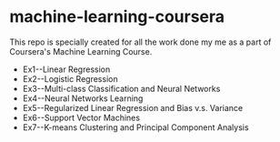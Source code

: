 # machine-learning-coursera
This repo is specially created for all the work done my me as a part of Coursera's Machine Learning Course.



+ Ex1--Linear Regression
+ Ex2--Logistic Regression
+ Ex3--Multi-class Classification and Neural Networks
+ Ex4--Neural Networks Learning
+ Ex5--Regularized Linear Regression and Bias v.s.
  Variance
+ Ex6--Support Vector Machines
+ Ex7--K-means Clustering and Principal Component
  Analysis